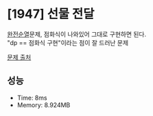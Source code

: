 # [1947] 선물 전달

[완전순열](https://ko.wikipedia.org/wiki/%EC%99%84%EC%A0%84%EC%88%9C%EC%97%B4)문제, 점화식이 나와있어 그대로 구현하면 된다.<br/>
"dp == 점화식 구현"이라는 점이 잘 드러난 문제

[문제 출처](https://www.acmicpc.net/problem/1947)

## 성능

- Time: 8ms
- Memory: 8.924MB
